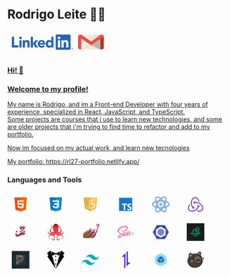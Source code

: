 # Rodrigo Leite 👩‍💻

<div style="display: flex; align-items: center">
  <a href="https://www.linkedin.com/in/rodrigoleite27/" target="_blank" >
   <img src="./img/linkedin.png" width="140" height="35" style="margin: 10px"/>
  </a>
  <a class="green" href="mailto:rods.leite27@gmail.com" target="_blank" >
   <img src="./img/gmail.png" width="60" height="50" />
</div>



### Hi! 👋
### Welcome to my profile!
My name is Rodrigo, and  im a Front-end Developer with four years of experience, specialized in React, JavaScript, and TypeScript.</br>
Some projects are courses that i use to learn new technologies, and some are older projects that i'm trying to find time to refactor and add to my portfolio.

Now im focused on my actual work, and learn new tecnologies

My portfolio: https://rl27-portfolio.netlify.app/

### Languages and Tools
<div>
 <img src="./img/png/html.png" width="40" height="40" style="margin: 10px" />
 &nbsp;&nbsp;&nbsp;
 <img src="./img/png/css.png" width="40" height="40" style="margin: 10px" />
 &nbsp;&nbsp;&nbsp;
 <img src="./img/png/javascript.png" width="40" height="40" style="margin: 10px" />
 &nbsp;&nbsp;&nbsp;
 <img src="./img/png/typescript.png" width="40" height="40" style="margin: 10px" />
 &nbsp;&nbsp;&nbsp;
 <img src="./img/png/react.png" width="40" height="40" style="margin: 10px" />
 &nbsp;&nbsp;&nbsp;
 <img src="./img/png/redux.png" width="40" height="40" style="margin: 10px" />
 &nbsp;&nbsp;&nbsp;
 <img src="./img/png/jest.png" width="40" height="40" style="margin: 10px" />
 &nbsp;&nbsp;&nbsp;
 <img src="./img/png/rtl.png" width="40" height="40" style="margin: 10px"/>
 &nbsp;&nbsp;&nbsp;
 <img src="./img/png/styledcomponents.png" width="40" height="40" style="margin: 10px"/>
 &nbsp;&nbsp;&nbsp;
 <img src="./img/png/sass.png" width="40" height="40" style="margin: 10px"/>
 &nbsp;&nbsp;&nbsp;
 <img src="./img/png/eslint.png" width="40" height="40" style="margin: 10px"/>
 &nbsp;&nbsp;&nbsp;
 <img src="./img/png/miragejs.png" width="40" height="40" style="margin: 10px"/>
 &nbsp;&nbsp;&nbsp;
 <img src="./img/png/prettier.png" width="40" height="40" style="margin: 10px"/>
 &nbsp;&nbsp;&nbsp;
 <img src="./img/png/stylelint.png" width="40" height="40" style="margin: 10px"/>
 &nbsp;&nbsp;&nbsp;
 <img src="./img/png/tailwind.png" width="40" height="40" style="margin: 10px"/>
 &nbsp;&nbsp;&nbsp;
 <img src="./img/png/axios.png" width="40" height="40" style="margin: 10px"/>
 &nbsp;&nbsp;&nbsp;
 <img src="./img/png/webpack.png" width="40" height="40" style="margin: 10px"/>
 &nbsp;&nbsp;&nbsp;
 <img src="./img/png/zustand.png" width="40" height="40" style="margin: 10px"/>
</div>
